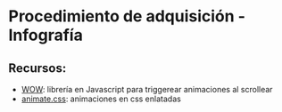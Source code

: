 # Procedimiento de adquisición - Infografía

## Recursos:

* [WOW](https://github.com/matthieua/WOW): librería en Javascript para triggerear animaciones al scrollear
* [animate.css](https://github.com/daneden/animate.css): animaciones en css enlatadas
